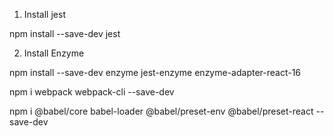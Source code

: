 1. Install jest

npm install --save-dev jest

2. Install Enzyme

npm install --save-dev enzyme jest-enzyme enzyme-adapter-react-16

npm i webpack webpack-cli --save-dev

npm i @babel/core babel-loader @babel/preset-env @babel/preset-react --save-dev
